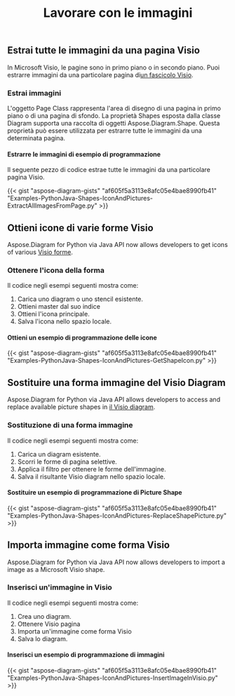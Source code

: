 ﻿---
title: Lavorare con le immagini
type: docs
weight: 70
url: /it/python-java/working-with-images/
description: Questa pagina descrive come estrarre, sostituire o inserire un'immagine da una pagina del disegno Visio con libreria Aspose.Diagram.
---
## **Estrai tutte le immagini da una pagina Visio**
 In Microsoft Visio, le pagine sono in primo piano o in secondo piano. Puoi estrarre immagini da una particolare pagina di[un fascicolo Visio](ExtractAllImagesFromPage.vsd).
### **Estrai immagini**
L'oggetto Page Class rappresenta l'area di disegno di una pagina in primo piano o di una pagina di sfondo. La proprietà Shapes esposta dalla classe Diagram supporta una raccolta di oggetti Aspose.Diagram.Shape. Questa proprietà può essere utilizzata per estrarre tutte le immagini da una determinata pagina.
#### **Estrarre le immagini di esempio di programmazione**
Il seguente pezzo di codice estrae tutte le immagini da una particolare pagina Visio.

{{< gist "aspose-diagram-gists" "af605f5a3113e8afc05e4bae8990fb41" "Examples-PythonJava-Shapes-IconAndPictures-ExtractAllImagesFromPage.py" >}}
## **Ottieni icone di varie forme Visio**
Aspose.Diagram for Python via Java API now allows developers to get icons of various [Visio forme](Timeline.vss). 
### **Ottenere l'icona della forma**
Il codice negli esempi seguenti mostra come:

1. Carica uno diagram o uno stencil esistente.
1. Ottieni master dal suo indice
1. Ottieni l'icona principale.
1. Salva l'icona nello spazio locale.
#### **Ottieni un esempio di programmazione delle icone**
{{< gist "aspose-diagram-gists" "af605f5a3113e8afc05e4bae8990fb41" "Examples-PythonJava-Shapes-IconAndPictures-GetShapeIcon.py" >}}
## **Sostituire una forma immagine del Visio Diagram**
Aspose.Diagram for Python via Java API allows developers to access and replace available picture shapes in [il Visio diagram](ExtractAllImagesFromPage.vsd).
### **Sostituzione di una forma immagine**
Il codice negli esempi seguenti mostra come:

1. Carica un diagram esistente.
1. Scorri le forme di pagina selettive.
1. Applica il filtro per ottenere le forme dell'immagine.
1. Salva il risultante Visio diagram nello spazio locale.
#### **Sostituire un esempio di programmazione di Picture Shape**
{{< gist "aspose-diagram-gists" "af605f5a3113e8afc05e4bae8990fb41" "Examples-PythonJava-Shapes-IconAndPictures-ReplaceShapePicture.py" >}}
## **Importa immagine come forma Visio**
Aspose.Diagram for Python via Java API now allows developers to import a image as a Microsoft Visio shape.
### **Inserisci un'immagine in Visio**
Il codice negli esempi seguenti mostra come:

1. Crea uno diagram.
1. Ottenere Visio pagina
1. Importa un'immagine come forma Visio
1. Salva lo diagram.
#### **Inserisci un esempio di programmazione di immagini**
{{< gist "aspose-diagram-gists" "af605f5a3113e8afc05e4bae8990fb41" "Examples-PythonJava-Shapes-IconAndPictures-InsertImageInVisio.py" >}}
